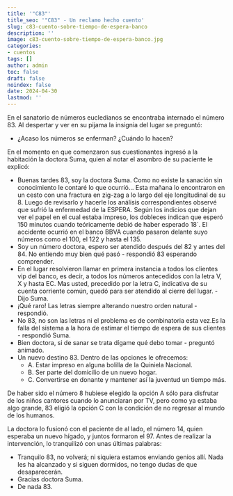 ```yaml
---
title: '"C83"'
title_seo: '"C83" - Un reclamo hecho cuento'
slug: c83-cuento-sobre-tiempo-de-espera-banco
description: ''
image: c83-cuento-sobre-tiempo-de-espera-banco.jpg
categories:
- cuentos
tags: []
author: admin
toc: false
draft: false
noindex: false
date: 2024-04-30
lastmod: ''
---
```

En el sanatorio de números eucledianos se encontraba internado el número 83. Al despertar y ver en su pijama la insignia del lugar se preguntó:

- ¿Acaso los números se enferman? ¿Cuándo lo hacen?

En el momento en que comenzaron sus cuestionantes ingresó a la habitación la doctora Suma, quien al notar el asombro de su paciente le explicó:

- Buenas tardes 83, soy la doctora Suma. Como no existe la sanación sin conocimiento le contaré lo que ocurrió… Esta mañana lo encontraron en un cesto con una fractura en zig-zag a lo largo del eje longitudinal de su 8. Luego de revisarlo y hacerle los análisis correspondientes observé que sufrió la enfermedad de la ESPERA. Según los indicios que dejan ver el papel en el cual estaba impreso, los dobleces indican que esperó 150 minutos cuando teóricamente debió de haber esperado 18´. El accidente ocurrió en el banco BBVA cuando pasaron delante suyo números como el 100, el 122 y hasta el 135.
- Soy un número doctora, espero ser atendido después del 82 y antes del 84. No entiendo muy bien qué pasó - respondió 83 esperando comprender.
- En el lugar resolvieron llamar en primera instancia a todos los clientes vip del banco, es decir, a todos los números antecedidos con la letra V, X y hasta EC. Mas usted, precedido por la letra C, indicativa de su cuenta corriente común, quedó para ser atendido al cierre del lugar. - Dijo Suma.
- ¡Qué raro! Las letras siempre alterando nuestro orden natural - respondió.
- No 83, no son las letras ni el problema es de combinatoria esta vez.Es la falla del sistema a la hora de estimar el tiempo de espera de sus clientes - respondió Suma.
- Bien doctora, si de sanar se trata dígame qué debo tomar - preguntó animado.
- Un nuevo destino 83. Dentro de las opciones le ofrecemos:
    - A. Estar impreso en alguna bolilla de la Quiniela Nacional.
    - B. Ser parte del domicilio de un nuevo hogar.
    - C. Convertirse en donante y mantener así la juventud un tiempo más.

De haber sido el número 8 hubiese elegido la opción A sólo para disfrutar de los niños cantores cuando lo anunciaran por TV, pero como ya estaba algo grande, 83 eligió la opción C con la condición de no regresar al mundo de los humanos.

La doctora lo fusionó con el paciente de al lado, el número 14, quien esperaba un nuevo hígado, y juntos formaron el 97. Antes de realizar la intervención, lo tranquilizó con unas últimas palabras:

- Tranquilo 83, no volverá; ni siquiera estamos enviando genios allí. Nada les ha alcanzado y si siguen dormidos, no tengo dudas de que desaparecerán.
- Gracias doctora Suma.
- De nada 83.




